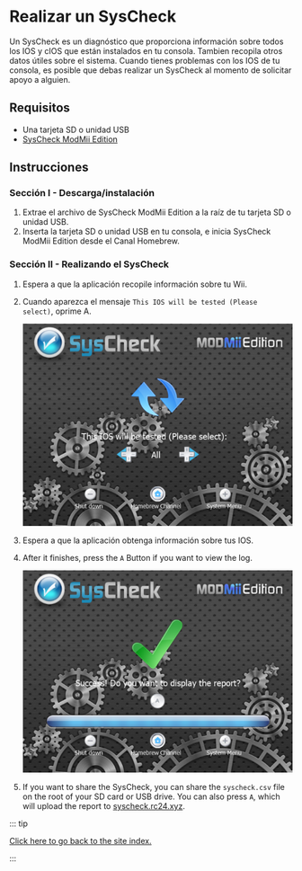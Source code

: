 # Realizar un SysCheck

Un SysCheck es un diagnóstico que proporciona información sobre todos los IOS y cIOS que están instalados en tu consola. Tambien recopila otros datos útiles sobre el sistema. Cuando tienes problemas con los IOS de tu consola, es posible que debas realizar un SysCheck al momento de solicitar apoyo a alguien.

## Requisitos

- Una tarjeta SD o unidad USB
- [SysCheck ModMii Edition](https://oscwii.org/library/app/SysCheckME)

## Instrucciones

### Sección I - Descarga/instalación

1. Extrae el archivo de SysCheck ModMii Edition a la raíz de tu tarjeta SD o unidad USB.
2. Inserta la tarjeta SD o unidad USB en tu consola, e inicia SysCheck ModMii Edition desde el Canal Homebrew.

### Sección II - Realizando el SysCheck

1. Espera a que la aplicación recopile información sobre tu Wii.

2. Cuando aparezca el mensaje <code>This IOS will be tested (Please select)</code>, oprime A.

   ![](/images/homebrew/syscheck/syscheck_chooseios.png)

3. Espera a que la aplicación obtenga información sobre tus IOS.

4. After it finishes, press the `A` Button if you want to view the log.

   ![](/images/homebrew/syscheck/syscheck_success.png)

5. If you want to share the SysCheck, you can share the `syscheck.csv` file on the root of your SD card or USB drive. You can also press `A`, which will upload the report to [syscheck.rc24.xyz](http://syscheck.rc24.xyz/).

::: tip

[Click here to go back to the site index.](site-navigation)

:::
